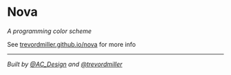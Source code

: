 # Nova

_A programming color scheme_

See [trevordmiller.github.io/nova](https://trevordmiller.github.io/nova) for more info

---

_Built by [@AC\_Design](https://twitter.com/AC\_Design) and [@trevordmiller](http://trevordmiller.com)_
